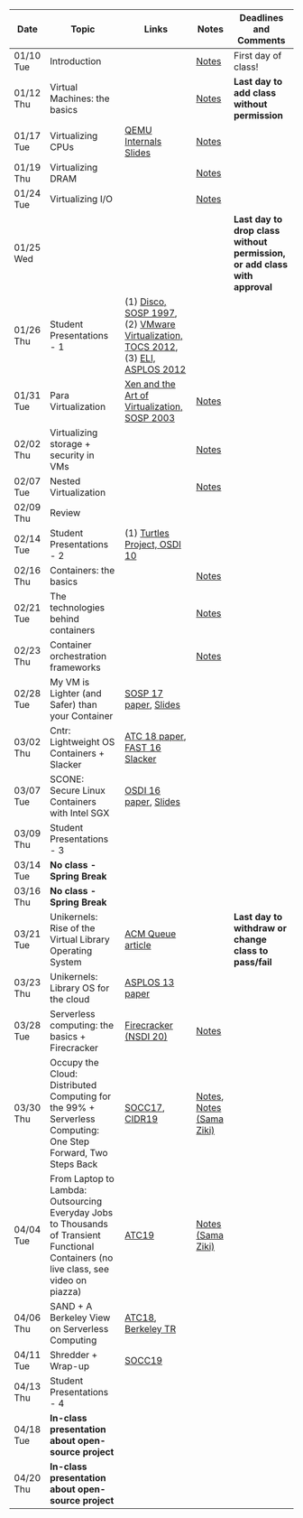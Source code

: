 | Date  | Topic | Links | Notes | Deadlines and Comments |
|-----------|-------------------------------------------------------------------------|-------------------------------------------------------------------------------------------------------------------------------|-----------------------------|----------------------------------------|
| 01/10 Tue | Introduction  | | [Notes](notes/intro.md) | First day of class!  |
| 01/12 Thu | Virtual Machines: the basics  | | [Notes](notes/vm-basics.md) | **Last day to add class without permission** |
| 01/17 Tue | Virtualizing CPUs | [QEMU Internals Slides](https://www.csd.uoc.gr/~hy428/reading/qemu-internals-slides-may6-2014.pdf) | [Notes](notes/vm-cpu.md)  |  |
| 01/19 Thu | Virtualizing DRAM | | [Notes](notes/vm-mem.md) | |
| 01/24 Tue | Virtualizing I/O  | | [Notes](notes/vm-networking.md) |  |
| 01/25 Wed | | | | **Last day to drop class without permission, or add class with approval** |
| 01/26 Thu | Student Presentations - 1 | (1) [Disco, SOSP 1997](https://klasses.cs.uchicago.edu/archive/2019/winter/33100-1/papers/disco-sosp97.pdf), (2) [VMware Virtualization, TOCS 2012](https://infoscience.epfl.ch/record/183742/files/tocs12-vmware.pdf), (3) [ELI, ASPLOS 2012](https://techtc.cs.technion.ac.il/news/2014/691/docs/ELI.pdf) |  |
| 01/31 Tue | Para Virtualization | [Xen and the Art of Virtualization, SOSP 2003](https://cse.buffalo.edu/~stevko/courses/cse704/fall10/papers/2003-xensosp.pdf) | [Notes](notes/vm-para.md) |  |
| 02/02 Thu | Virtualizing storage + security in VMs  | | [Notes](notes/vm-stor-sec.md) |  |
| 02/07 Tue | Nested Virtualization | | [Notes](notes/vm-nested.md) |  |
| 02/09 Thu | Review |  |
| 02/14 Tue | Student Presentations - 2 | (1) [Turtles Project, OSDI 10](https://www.usenix.org/event/osdi10/tech/full_papers/Ben-Yehuda.pdf) |  |
| 02/16 Thu | Containers: the basics  | | [Notes](notes/container-basics.md) |  |
| 02/21 Tue | The technologies behind containers  | | [Notes](notes/container-nc.md) |  |
| 02/23 Thu | Container orchestration frameworks  | | [Notes](notes/container-orch.md) |  |
| 02/28 Tue |  My VM is Lighter (and Safer) than your Container  | [SOSP 17 paper](http://cnp.neclab.eu/projects/lightvm/lightvm.pdf), [Slides](https://www.sigops.org/s/conferences/sosp/2017/slides/lightvm-sosp17-slides.pptx)  | |  |
| 03/02 Thu | Cntr: Lightweight OS Containers + Slacker | [ATC 18 paper](https://www.usenix.org/conference/atc18/presentation/thalheim), [FAST 16 Slacker](https://www.usenix.org/conference/fast16/technical-sessions/presentation/harter)
| 03/07 Tue | SCONE: Secure Linux Containers with Intel SGX | [OSDI 16 paper](https://www.usenix.org/system/files/conference/osdi16/osdi16-arnautov.pdf), [Slides](https://www.usenix.org/conference/osdi16/technical-sessions/presentation/arnautov)  | |  |
| 03/09 Thu | Student Presentations - 3  | |  |
| 03/14 Tue | **No class - Spring Break** | | |  |
| 03/16 Thu | **No class - Spring Break** | | |  |
| 03/21 Tue | Unikernels: Rise of the Virtual Library Operating System  | [ACM Queue article](https://www.seltzer.com/margo/teaching/CS508.19/papers/madhavapeddy13.pdf)  | | **Last day to withdraw or change class to pass/fail** |
| 03/23 Thu | Unikernels: Library OS for the cloud  | [ASPLOS 13 paper](http://mort.io/publications/pdf/asplos13-unikernels.pdf)  | |  |
| 03/28 Tue | Serverless computing: the basics + Firecracker  | [Firecracker (NSDI 20)](https://www.usenix.org/conference/nsdi20/presentation/agache) | [Notes](notes/serverless.md)  | | 
| 03/30 Thu |Occupy the Cloud: Distributed Computing for the 99%  + Serverless Computing: One Step Forward, Two Steps Back| [SOCC17](https://shivaram.org/publications/pywren-socc17.pdf), [CIDR19](http://cidrdb.org/cidr2019/papers/p119-hellerstein-cidr19.pdf) | [Notes](notes/serverless-arch.md), [Notes (Sama Ziki)](notes/arch-sama.md) |  |
| 04/04 Tue | From Laptop to Lambda: Outsourcing Everyday Jobs to Thousands of Transient Functional Containers (no live class, see video on piazza) | [ATC19](https://cs.stanford.edu/~matei/papers/2019/usenix_atc_gg.pdf) | [Notes (Sama Ziki)](notes/gg.md) |  |
| 04/06 Thu | SAND + A Berkeley View on Serverless Computing | [ATC18](https://www.usenix.org/conference/atc18/presentation/akkus), [Berkeley TR](https://www2.eecs.berkeley.edu/Pubs/TechRpts/2019/EECS-2019-3.pdf) |  |  |
| 04/11 Tue | Shredder + Wrap-up | [SOCC19](http://utah.systems/papers/shredder.pdf) | |  |
| 04/13 Thu | Student Presentations - 4 | | |  |
| 04/18 Tue | **In-class presentation about open-source project** | | |  |
| 04/20 Thu | **In-class presentation about open-source project** | | |  |
